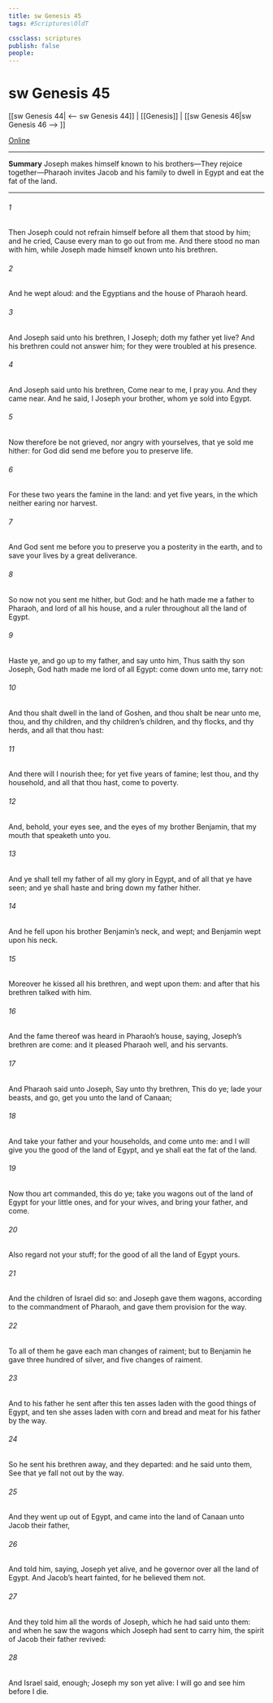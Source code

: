 ```yaml
---
title: sw Genesis 45
tags: #Scriptures\OldT

cssclass: scriptures
publish: false
people:
---
```


# sw Genesis 45
[[sw Genesis 44| <-- sw Genesis 44]] | [[Genesis]] | [[sw Genesis 46|sw Genesis 46 --> ]]

[Online](https://churchofjesuschrist.org/study/scriptures/ot/gen/45?lang=eng)

---
__Summary__
Joseph makes himself known to his brothers—They rejoice together—Pharaoh invites Jacob and his family to dwell in Egypt and eat the fat of the land.

---
###### 1 
Then Joseph could not refrain himself before all them that stood by him; and he cried, Cause every man to go out from me. And there stood no man with him, while Joseph made himself known unto his brethren.

###### 2 
And he wept aloud: and the Egyptians and the house of Pharaoh heard.

###### 3 
And Joseph said unto his brethren, I  Joseph; doth my father yet live? And his brethren could not answer him; for they were troubled at his presence.

###### 4 
And Joseph said unto his brethren, Come near to me, I pray you. And they came near. And he said, I  Joseph your brother, whom ye sold into Egypt.

###### 5 
Now therefore be not grieved, nor angry with yourselves, that ye sold me hither: for God did send me before you to preserve life.

###### 6 
For these two years  the famine  in the land: and yet  five years, in the which  neither  earing nor harvest.

###### 7 
And God sent me before you to preserve you a posterity in the earth, and to save your lives by a great deliverance.

###### 8 
So now  not you  sent me hither, but God: and he hath made me a father to Pharaoh, and lord of all his house, and a ruler throughout all the land of Egypt.

###### 9 
Haste ye, and go up to my father, and say unto him, Thus saith thy son Joseph, God hath made me lord of all Egypt: come down unto me, tarry not:

###### 10 
And thou shalt dwell in the land of Goshen, and thou shalt be near unto me, thou, and thy children, and thy children’s children, and thy flocks, and thy herds, and all that thou hast:

###### 11 
And there will I nourish thee; for yet  five years of famine; lest thou, and thy household, and all that thou hast, come to poverty.

###### 12 
And, behold, your eyes see, and the eyes of my brother Benjamin, that  my mouth that speaketh unto you.

###### 13 
And ye shall tell my father of all my glory in Egypt, and of all that ye have seen; and ye shall haste and bring down my father hither.

###### 14 
And he fell upon his brother Benjamin’s neck, and wept; and Benjamin wept upon his neck.

###### 15 
Moreover he kissed all his brethren, and wept upon them: and after that his brethren talked with him.

###### 16 
And the fame thereof was heard in Pharaoh’s house, saying, Joseph’s brethren are come: and it pleased Pharaoh well, and his servants.

###### 17 
And Pharaoh said unto Joseph, Say unto thy brethren, This do ye; lade your beasts, and go, get you unto the land of Canaan;

###### 18 
And take your father and your households, and come unto me: and I will give you the good of the land of Egypt, and ye shall eat the fat of the land.

###### 19 
Now thou art commanded, this do ye; take you wagons out of the land of Egypt for your little ones, and for your wives, and bring your father, and come.

###### 20 
Also regard not your stuff; for the good of all the land of Egypt  yours.

###### 21 
And the children of Israel did so: and Joseph gave them wagons, according to the commandment of Pharaoh, and gave them provision for the way.

###### 22 
To all of them he gave each man changes of raiment; but to Benjamin he gave three hundred  of silver, and five changes of raiment.

###### 23 
And to his father he sent after this  ten asses laden with the good things of Egypt, and ten she asses laden with corn and bread and meat for his father by the way.

###### 24 
So he sent his brethren away, and they departed: and he said unto them, See that ye fall not out by the way.

###### 25 
And they went up out of Egypt, and came into the land of Canaan unto Jacob their father,

###### 26 
And told him, saying, Joseph  yet alive, and he  governor over all the land of Egypt. And Jacob’s heart fainted, for he believed them not.

###### 27 
And they told him all the words of Joseph, which he had said unto them: and when he saw the wagons which Joseph had sent to carry him, the spirit of Jacob their father revived:

###### 28 
And Israel said,  enough; Joseph my son  yet alive: I will go and see him before I die.

